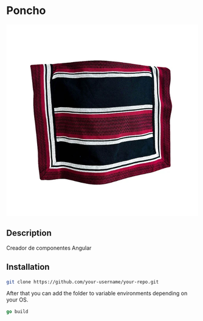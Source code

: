 # Poncho
![Un Poncho Cualquiera](un_poncho-cualquiera.jpg)


## Description
Creador de componentes Angular


## Installation
```bash
git clone https://github.com/your-username/your-repo.git
```

After that you can add the folder to variable environments depending on your OS.

```go
go build
```

